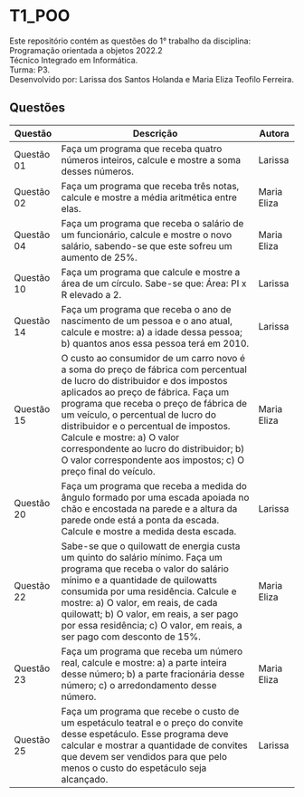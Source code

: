 # T1_POO

Este repositório contém as questões do 1° trabalho da disciplina: Programação orientada a objetos 2022.2<br>
Técnico Integrado em Informática.<br>
Turma: P3.<br>
Desenvolvido por: Larissa dos Santos Holanda e Maria Eliza Teofilo Ferreira.<br>

## Questões

| Questão | Descrição | Autora |
|---|---|---|
|Questão 01| Faça um programa que receba quatro números inteiros, calcule e mostre a soma desses números. | Larissa |
|Questão 02| Faça um programa que receba três notas, calcule e mostre a média aritmética entre elas. | Maria Eliza |
|Questão 04| Faça um programa que receba o salário de um funcionário, calcule e mostre o novo salário, sabendo-se que este sofreu um aumento de 25%. | Maria Eliza |
|Questão 10| Faça um programa que calcule e mostre a área de um círculo. Sabe-se que: Área: PI x R elevado a 2. | Larissa |
|Questão 14| Faça um programa que receba o ano de nascimento de um pessoa e o ano atual, calcule e mostre: a) a idade dessa pessoa; b) quantos anos essa pessoa terá em 2010. | Larissa |
|Questão 15| O custo ao consumidor de um carro novo é a soma do preço de fábrica com percentual de lucro do distribuidor e dos impostos aplicados ao preço de fábrica. Faça um programa que receba  o preço de fábrica de um veículo, o percentual de lucro do distribuidor e o percentual de impostos. Calcule e mostre: a) O valor correspondente ao lucro do distribuidor; b) O valor correspondente aos impostos; c) O preço final do veículo. | Maria Eliza |
|Questão 20| Faça um programa que receba a medida do ângulo formado por uma escada apoiada no chão e encostada na parede e a altura da parede onde está a ponta da escada. Calcule e mostre a medida desta escada. | Larissa |
|Questão 22| Sabe-se que o quilowatt de energia custa um quinto do salário mínimo. Faça um programa que receba o valor do salário mínimo e a quantidade de quilowatts consumida por uma residência. Calcule e mostre: a) O valor, em reais, de cada quilowatt; b) O valor, em reais, a ser pago por essa residência; c) O valor, em reais, a ser pago com desconto de 15%. | Maria Eliza |
|Questão 23| Faça um programa que receba um número real, calcule e mostre: a) a parte inteira desse número; b) a parte fracionária desse número; c) o arredondamento desse número. | Maria Eliza |
|Questão 25| Faça um programa que recebe o custo de um espetáculo teatral e o preço do convite desse espetáculo. Esse programa deve calcular e mostrar a quantidade de convites que devem ser vendidos para que pelo menos o custo do espetáculo seja alcançado. | Larissa |
